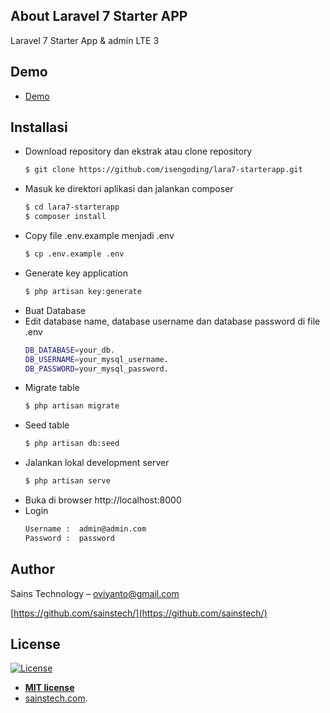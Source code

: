 ## About Laravel 7 Starter APP

Laravel 7 Starter App & admin LTE 3

## Demo

- <a href="http://demo.isengoding.my.id" target="blank">Demo</a>

## Installasi
- Download repository dan ekstrak atau clone repository
	```sh
	$ git clone https://github.com/isengoding/lara7-starterapp.git
	```
- Masuk ke direktori aplikasi dan jalankan composer
	```sh
	$ cd lara7-starterapp
	$ composer install
	```
 - Copy file .env.example menjadi .env
	```sh
	$ cp .env.example .env
	```
- Generate key application
	```sh
	$ php artisan key:generate
	```
- Buat Database
- Edit database name, database username dan database password di file .env
    ```sh
	DB_DATABASE=your_db.
    DB_USERNAME=your_mysql_username.
    DB_PASSWORD=your_mysql_password.
	```
- Migrate table
	```sh
	$ php artisan migrate
	```
- Seed table
	```sh
	$ php artisan db:seed
	```
- Jalankan lokal development server
    ```sh
	$ php artisan serve
	```
- Buka di browser http://localhost:8000
- Login
    ```sh
	Username :  admin@admin.com
    Password :  password
	```
 ## Author
Sains Technology – oviyanto@gmail.com

[https://github.com/sainstech/](https://github.com/sainstech/)

## License

[![License](http://img.shields.io/:license-mit-blue.svg?style=flat-square)](http://badges.mit-license.org)

- **[MIT license](http://opensource.org/licenses/mit-license.php)**
- <a href="https://www.sainstech.com" target="_blank">sainstech.com</a>.

